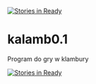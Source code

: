 [![Stories in Ready](https://badge.waffle.io/zatto84/kalamb0.1.png?label=ready&title=Ready)](https://waffle.io/zatto84/kalamb0.1)
# kalamb0.1
Program do gry w klambury 

[![Stories in Ready](https://badge.waffle.io/zatto84/kalamb0.1.png?label=ready&title=Ready)](http://waffle.io/zatto84/kalamb0.1)

